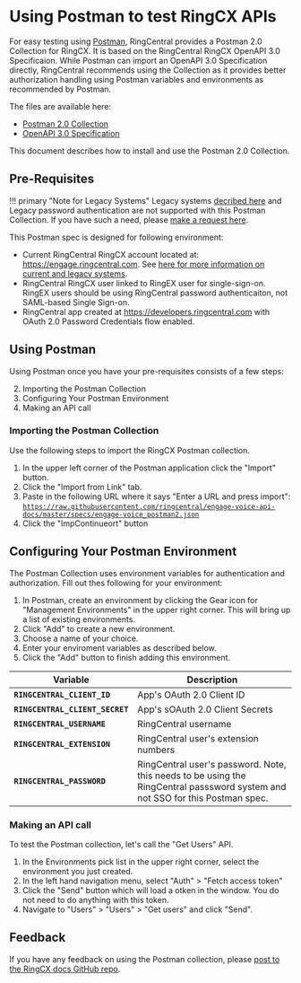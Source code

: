 # Using Postman to test RingCX APIs

For easy testing using [Postman](https://www.getpostman.com/), RingCentral provides a Postman 2.0 Collection for RingCX. It is based on the RingCentral RingCX OpenAPI 3.0 Specificaion. While Postman can import an OpenAPI 3.0 Specification directly, RingCentral recommends using the Collection as it provides better authorization handling using Postman variables and environments as recommended by Postman.

The files are available here:

* [Postman 2.0 Collection](https://raw.githubusercontent.com/ringcentral/engage-voice-api-docs/master/specs/engage-voice_postman2.json)
* [OpenAPI 3.0 Specification](https://raw.githubusercontent.com/ringcentral/engage-voice-api-docs/master/specs/engage-voice_openapi3.json)

This document describes how to install and use the Postman 2.0 Collection.

## Pre-Requisites

!!! primary "Note for Legacy Systems"
    Legacy systems [decribed here](authentication/index.md) and Legacy password authentication are not supported with
    this Postman Collection. If you have such a need, please [make a request here](https://github.com/ringcentral/engage-voice-api-docs/issues).

This Postman spec is designed for following environment:

* Current RingCentral RingCX account located at: https://engage.ringcentral.com. See [here for more information on current and legacy systems](authentication/index.md).
* RingCentral RingCX user linked to RingEX user for single-sign-on. RingEX users should be using RingCentral password authenticaiton, not SAML-based Single Sign-on.
* RingCentral app created at https://developers.ringcentral.com with OAuth 2.0 Password Credentials flow enabled.

## Using Postman

Using Postman once you have your pre-requisites consists of a few steps:

2. Importing the Postman Collection
1. Configuring Your Postman Environment
3. Making an API call

### Importing the Postman Collection

Use the following steps to import the RingCX Postman collection.

1. In the upper left corner of the Postman application click the "Import" button.
2. Click the "Import from Link" tab.
3. Paste in the following URL where it says "Enter a URL and press import": [`https://raw.githubusercontent.com/ringcentral/engage-voice-api-docs/master/specs/engage-voice_postman2.json`](https://raw.githubusercontent.com/ringcentral/engage-voice-api-docs/master/specs/engage-voice_postman2.json)
4. Click the "ImpContinueort" button

## Configuring Your Postman Environment

The Postman Collection uses environment variables for authentication and authorization. Fill out thes following for your environment:

1. In Postman, create an environment by clicking the Gear icon for "Management Environments" in the upper right corner. This will bring up a list of existing environments.
2. Click "Add" to create a new environment.
3. Choose a name of your choice.
4. Enter your enviroment variables as described below.
5. Click the "Add" button to finish adding this environment.

| Variable | Description |
|------|-------------|
| **`RINGCENTRAL_CLIENT_ID`** | App's OAuth 2.0 Client ID |
| **`RINGCENTRAL_CLIENT_SECRET`** | App's sOAuth 2.0 Client Secrets |
| **`RINGCENTRAL_USERNAME`** | RingCentral username |
| **`RINGCENTRAL_EXTENSION`** | RingCentral user's extension numbers |
| **`RINGCENTRAL_PASSWORD`** | RingCentral user's password. Note, this needs to be using the RingCentral passsword system and not SSO for this Postman spec. |

### Making an API call

To test the Postman collection, let's call the "Get Users" API.

1. In the Environments pick list in the upper right corner, select the environment you just created.
1. In the left hand navigation menu, select "Auth" > "Fetch access token"
1. Click the "Send" button which will load a otken in the window. You do not need to do anything with this token.
1. Navigate to "Users" > "Users" > "Get users" and click "Send".

## Feedback

If you have any feedback on using the Postman collection, please [post to the RingCX docs GitHub repo](https://github.com/ringcentral/engage-voice-api-docs/issues).
